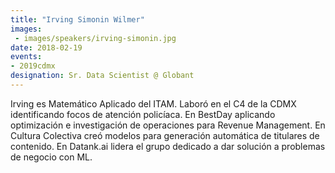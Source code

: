 ```yaml
---
title: "Irving Simonin Wilmer"
images:
 - images/speakers/irving-simonin.jpg
date: 2018-02-19
events: 
- 2019cdmx
designation: Sr. Data Scientist @ Globant
---
```


Irving es Matemático Aplicado del ITAM. Laboró en el C4 de la CDMX identificando focos de atención policíaca. En BestDay aplicando optimización e investigación de operaciones para Revenue Management. En Cultura Colectiva creó modelos para generación automática de titulares de contenido. En Datank.ai lidera el grupo dedicado a dar solución a problemas de negocio con ML.